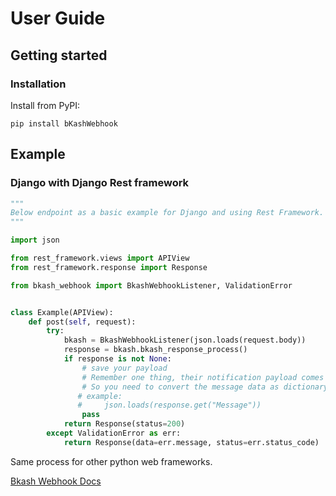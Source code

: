 # User Guide
## Getting started
### Installation
Install from PyPI:
```shell script
pip install bKashWebhook
```

## Example
### Django with Django Rest framework

```python
"""
Below endpoint as a basic example for Django and using Rest Framework. 
"""

import json

from rest_framework.views import APIView
from rest_framework.response import Response

from bkash_webhook import BkashWebhookListener, ValidationError


class Example(APIView):
    def post(self, request):
        try:
            bkash = BkashWebhookListener(json.loads(request.body))
            response = bkash.bkash_response_process()
            if response is not None:
                # save your payload
                # Remember one thing, their notification payload comes as nested. 
                # So you need to convert the message data as dictionary by using json module. 
               # example: 
               #     json.loads(response.get("Message"))
                pass 
            return Response(status=200) 
        except ValidationError as err:
            return Response(data=err.message, status=err.status_code)
```
Same process for other python web frameworks.

[Bkash Webhook Docs](https://developer.bka.sh/docs/webhooks)